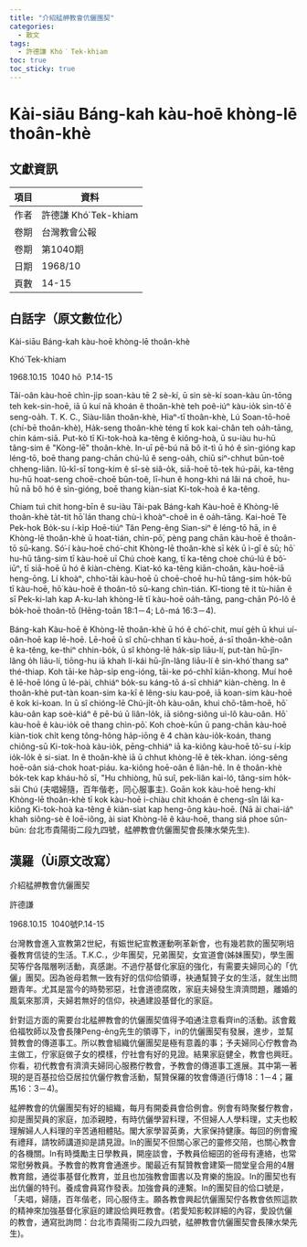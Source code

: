 ```yaml
---
title: "介紹艋舺教會伉儷團契"
categories:
  - 散文
tags:
  - 許德謙 Khó͘ Tek-khiam
toc: true
toc_sticky: true
---
```


# Kài-siāu Báng-kah kàu-hoē khòng-lē thoân-khè

## 文獻資訊

| 項目 | 資料 |
|---|---|
| 作者 | 許德謙 Khó͘ Tek-khiam |
| 卷期 | 台灣教會公報 |
| 卷期 | 第1040期 |
| 日期 | 1968/10 |
| 頁數 | 14-15 |

## 白話字（原文數位化）

Kài-siāu Báng-kah kàu-hoē khòng-lē thoân-khè

Khó͘ Tek-khiam

1968.10.15  1040 hō  P.14-15

Tâi-oân kàu-hoē chìn-ji̍p soan-kàu tē 2 sè-kí, ū sin sè-kí soan-kàu ūn-tōng teh kek-sin-hoē, iā ū kuí nā khoán ê thoân-khè teh poê-iúⁿ kàu-io̍k sìn-tô͘ ê seng-oa̍h. T. K. C., Siàu-liân thoân-khè, Hiaⁿ-tī thoân-khè, Lú Soan-tō-hoē (chí-bē thoân-khè), Ha̍k-seng thoân-khè téng tī kok kai-chân teh oa̍h-tāng, chin kám-siā. Put-kò tī Ki-tok-hoà ka-têng ê kiông-hoà, ū su-iàu hu-hū tâng-sim ê "Kòng-lē" thoân-khè. In-uī pē-bú nā bô it-tì ū hó ê sìn-gióng kap léng-tō, boē thang pang-chān chú-lú ê seng-oa̍h, chiū siⁿ-chhut būn-toê chheng-liân. Iû-kî-sī tong-kim ê sî-sè siâ-o̍k, siā-hoē tō-tek hú-pāi, ka-têng hu-hū hoat-seng choē-choē būn-toê, lī-hun ê hong-khì ná lâi ná choē, hu-hū nā bô hó ê sìn-gióng, boē thang kiàn-siat Ki-tok-hoà ê ka-têng.

Chiam tuì chit hong-bīn ê su-iàu Tâi-pak Báng-kah Kàu-hoē ê Khòng-lē thoân-khè ta̍t-tit hō͘ lán thang chù-ì khoàⁿ-choê in ê oa̍h-tāng. Kai-hoē Tè Pek-hok Bo̍k-su í-ki̍p Hoē-tiúⁿ Tân Peng-êng Sian-siⁿ ê léng-tō hā, in ê Khòng-lē thoân-khè ū hoat-tián, chìn-pō͘, pèng pang chān kàu-hoē ê thoân-tō sū-kang. Só͘-í kàu-hoē chó͘-chit Khòng-lē thoân-khè sī ke̍k ū ì-gī ê sū; hō͘ hu-hū tâng-sim tī kàu-hoē uī Chú choè kang, tī ka-têng choè chú-lú ê bô͘-iūⁿ, tī siā-hoē ū hó ê kiàn-chèng. Kiat-kó ka-têng kiān-choân, kàu-hoē-iā heng-ōng. Lí khoàⁿ, chho͘-tāi kàu-hoē ū choē-choē hu-hū tâng-sim ho̍k-bū tī kàu-hoē, hō͘ kàu-hoē ê thoân-tō sū-kang chìn-tián. Kî-tiong tē it tù-hiān ê sī Pek-ki-lah kap A-ku-lah khòng-lē tī kàu-hoē oa̍h-tāng, pang-chān Pó-lô ê bo̍k-hoē thoân-tō (Hēng-toān 18:1－4; Lô-má 16:3－4).

Báng-kah Kàu-hoē ê Khòng-lē thoân-khè ū hó ê chó͘-chit, muí ge̍h ū khui uí-oân-hoē kap lē-hoē. Lē-hoē ū sî chū-chhan tī kàu-hoē, á-sī thoân-khè-oân ê ka-têng, ke-thiⁿ chhin-bo̍k, ū sî khòng-lē ha̍k-si̍p liāu-lí, put-tàn hū-jîn-lâng o̍h liāu-lí, tiōng-hu iā khah lí-kái hū-jîn-lâng liāu-lí ê sin-khó͘ thang saⁿ thé-thiap. Koh tāi-ke ha̍p-si̍p eng-ióng, tāi-ke pó-chhî kiān-khong. Muí hoê ê lē-hoē lóng ū lé-pài, chhiáⁿ bo̍k-su káng-tō á-sī chhiáⁿ kiàn-chèng. In ê thoân-khè put-tàn koan-sim ka-kī ê lêng-siu kau-poê, iā koan-sim kàu-hoē ê kok ki-koan. In ū sî chióng-lē Chú-ji̍t-o̍h kàu-oân, khui chō-tâm-hoē, hō͘ kàu-oân kap soè-kiáⁿ ê pē-bú ū liân-lo̍k, iā siông-siông uì-lô kàu-oân. Hō͘ kàu-hoē ê kàu-io̍k oē thang chìn-pō͘. Koh choè-kūn ū pang-chān kàu-hoē kiàn-tiok chi̍t keng tông-hông ha̍p-iōng ê 4 chàn kàu-io̍k-koán, thang chiông-sū Ki-tok-hoà kàu-io̍k, pēng-chhiáⁿ iā ka-kiông kàu-hoē tô͘-su í-ki̍p io̍k-lo̍k ê si-siat. In ê thoân-khè iā ū chhut khòng-lē ê te̍k-khan. ióng-sêng hoē-oân siá-chok hoat-piáu. ka-kiông hoē-oân ê liân-hê. In ê thoân-khè bo̍k-tek kap kháu-hō sī, "Hu chhiòng, hū suî, pek-liân kai-ló, tâng-sim ho̍k-sāi Chú (夫唱婦隨，百年偕老，同心服事主). Goān kok kàu-hoē heng-khí Khòng-lē thoân-khè tī kok kàu-hoē i-chiàu chit khoán ê cheng-sîn lâi ka-kiông Ki-tok-hoà ka-têng ê kiàn-siat kap heng-ōng kàu-hoē. (Nā ài chai-iáⁿ khah siông-sè ê loē-iông, ài siat Khòng-lē ê kàu-hoē, thang siá phoe sûn-būn: 台北市貴陽街二段九四號，艋舺教會伉儷團契會長陳水榮先生).

## 漢羅（Ùi原文改寫）

介紹艋舺教會伉儷團契

許德謙

1968.10.15  1040號P.14-15

台灣教會進入宣教第2世紀，有娠世紀宣教運動咧革新會，也有幾若款的團契咧培養教育信徒的生活。T.K.C.，少年團契，兄弟團契，女宣道會(姊妹團契)，學生團契等佇各階層咧活動，真感謝。不過佇基督化家庭的強化，有需要夫婦同心的「伉儷」團契。因為爸母若無一致有好的信仰佮領導，袂通幫贊子女的生活，就生出問題青年。尤其是當今的時勢邪惡，社會道德腐敗，家庭夫婦發生濟濟問題，離婚的風氣來那濟，夫婦若無好的信仰，袂通建設基督化的家庭。

針對這方面的需要台北艋舺教會的伉儷團契值得予咱通注意看齊in的活動。該會戴伯福牧師以及會長陳Peng-êng先生的領導下，in的伉儷團契有發展，進步，並幫贊教會的傳道事工。所以教會組織伉儷團契是極有意義的事；予夫婦同心佇教會為主做工，佇家庭做子女的模樣，佇社會有好的見證。結果家庭健全，教會也興旺。你看，初代教會有濟濟夫婦同心服務佇教會，予教會的傳道事工進展。其中第一著現的是百基拉佮亞居拉伉儷佇教會活動，幫贊保羅的牧會傳道(行傳18：1－4；羅馬16：3－4)。

艋舺教會的伉儷團契有好的組織，每月有開委員會佮例會。例會有時聚餐佇教會，抑是團契員的家庭，加添親睦，有時伉儷學習料理，不但婦人人學料理，丈夫也較理解婦人人料理的辛苦通相體貼。閣大家學習英勇，大家保持健康。每回的例會攏有禮拜，請牧師講道抑是請見證。In的團契不但關心家己的靈修交陪，也關心教會的各機關。In有時獎勵主日學教員，開座談會，予教員佮細囝的爸母有連絡，也常常慰勞教員。予教會的教育會通進步。閣最近有幫贊教會建築一間堂皇合用的4層教育館，通從事基督化教育，並且也加強教會圖書以及育樂的施設。In的團契也有出伉儷的特刊。養成會員寫作發表。加強會員的連繫。In的團契目的佮口號是，「夫唱，婦隨，百年偕老，同心服侍主。願各教會興起伉儷團契佇各教會依照這款的精神來加強基督化家庭的建設佮興旺教會。(若愛知影較詳細的內容，愛設伉儷的教會，通寫批詢問：台北市貴陽街二段九四號，艋舺教會伉儷團契會長陳水榮先生)。
